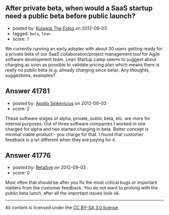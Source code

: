 ## After private beta, when would a SaaS startup need a public beta before public launch?

- posted by: [Kulawat The Eidos](https://stackexchange.com/users/-1/19518-kulawat-the-eidos) on 2012-09-03
- tagged: `beta`, `lean`
- score: 1

We currently running an early adopter with about 30 users getting ready for a private beta of our SaaS collaboration/project management tool for Agile software development team. Lean Startup camp seems to suggest about charging as soon as possible to validate pricing plan which means there is really no public beta (e.g. already charging since beta). Any thoughts, suggestions, examples?


## Answer 41781

- posted by: [Apollo Sinkevicius](https://stackexchange.com/users/-1/2119-apollo-sinkevicius) on 2012-09-03
- score: 2

These software stages of alpha, private, public beta, etc. are more for internal purposes. Out of three software companies I worked in one charged for alpha and two started charging in beta. Better concept is minimal viable product - you charge for that.
I found that customer feedback is a lot different when they are paying for it.


## Answer 41776

- posted by: [BetaSve](https://stackexchange.com/users/-1/19519-betasve) on 2012-09-03
- score: 0

Most often that should be after you fix the most critical bugs or important matters from the customer feedback. You do not want to prolong with the public beta lunch, after all the important issues look ok. 



---

All content is licensed under the [CC BY-SA 3.0 license](https://creativecommons.org/licenses/by-sa/3.0/).
